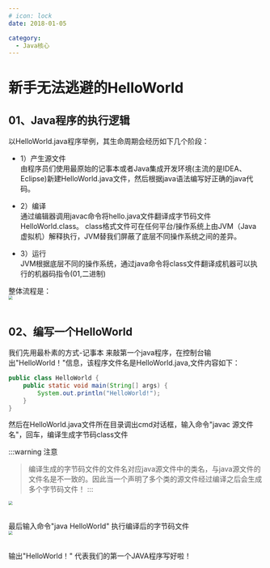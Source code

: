 ```yaml
---
# icon: lock
date: 2018-01-05

category:
  - Java核心
---
```


# 新手无法逃避的HelloWorld


## 01、Java程序的执行逻辑
以HelloWorld.java程序举例，其生命周期会经历如下几个阶段：

- 1）产生源文件<br/>
由程序员们使用最原始的记事本或者Java集成开发环境(主流的是IDEA、Eclipse)新建HelloWorld.java文件，然后根据java语法编写好正确的java代码。

- 2）编译<br/>
通过编辑器调用javac命令将hello.java文件翻译成字节码文件HelloWorld.class。 class格式文件可在任何平台/操作系统上由JVM（Java虚拟机）解释执行，JVM替我们屏蔽了底层不同操作系统之间的差异。

- 3）运行<br/>
JVM根据底层不同的操作系统，通过java命令将class文件翻译成机器可以执行的机器码指令(01,二进制)

整体流程是：
<img src="http://cdn.gydblog.com/images/java/java-hello-1.png"  style="zoom: 50%;margin:0 auto;display:block"/><br/>

## 02、编写一个HelloWorld
我们先用最朴素的方式-记事本 来敲第一个java程序，在控制台输出"HelloWorld！"信息，该程序文件名是HelloWorld.java,文件内容如下：
```java
public class HelloWorld {
    public static void main(String[] args) {
        System.out.println("HelloWorld!");
    }
} 
```

然后在HelloWorld.java文件所在目录调出cmd对话框，输入命令"javac 源文件名"，回车，编译生成字节码class文件

:::warning 注意
>编译生成的字节码文件的文件名对应java源文件中的类名，与java源文件的文件名是不一致的。因此当一个声明了多个类的源文件经过编译之后会生成多个字节码文件！
:::

 <img src="http://cdn.gydblog.com/images/java/java-hello-2.png"  style="zoom: 50%;margin:0 auto;display:block"/><br/>

最后输入命令"java HelloWorld" 执行编译后的字节码文件
 <img src="http://cdn.gydblog.com/images/java/java-hello-3.png"  style="zoom: 50%;margin:0 auto;display:block"/><br/>


输出"HelloWorld！" 代表我们的第一个JAVA程序写好啦！
